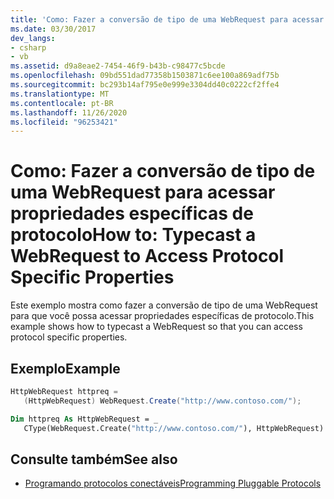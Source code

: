 ```yaml
---
title: 'Como: Fazer a conversão de tipo de uma WebRequest para acessar propriedades específicas de protocolo'
ms.date: 03/30/2017
dev_langs:
- csharp
- vb
ms.assetid: d9a8eae2-7454-46f9-b43b-c98477c5bcde
ms.openlocfilehash: 09bd551dad77358b1503871c6ee100a869adf75b
ms.sourcegitcommit: bc293b14af795e0e999e3304dd40c0222cf2ffe4
ms.translationtype: MT
ms.contentlocale: pt-BR
ms.lasthandoff: 11/26/2020
ms.locfileid: "96253421"
---
```

# <a name="how-to-typecast-a-webrequest-to-access-protocol-specific-properties"></a><span data-ttu-id="64954-102">Como: Fazer a conversão de tipo de uma WebRequest para acessar propriedades específicas de protocolo</span><span class="sxs-lookup"><span data-stu-id="64954-102">How to: Typecast a WebRequest to Access Protocol Specific Properties</span></span>

<span data-ttu-id="64954-103">Este exemplo mostra como fazer a conversão de tipo de uma WebRequest para que você possa acessar propriedades específicas de protocolo.</span><span class="sxs-lookup"><span data-stu-id="64954-103">This example shows how to typecast a WebRequest so that you can access protocol specific properties.</span></span>  
  
## <a name="example"></a><span data-ttu-id="64954-104">Exemplo</span><span class="sxs-lookup"><span data-stu-id="64954-104">Example</span></span>  
  
```csharp  
HttpWebRequest httpreq =
   (HttpWebRequest) WebRequest.Create("http://www.contoso.com/");  
```  
  
```vb  
Dim httpreq As HttpWebRequest = _  
   CType(WebRequest.Create("http://www.contoso.com/"), HttpWebRequest)  
```  
  
## <a name="see-also"></a><span data-ttu-id="64954-105">Consulte também</span><span class="sxs-lookup"><span data-stu-id="64954-105">See also</span></span>

- [<span data-ttu-id="64954-106">Programando protocolos conectáveis</span><span class="sxs-lookup"><span data-stu-id="64954-106">Programming Pluggable Protocols</span></span>](programming-pluggable-protocols.md)

